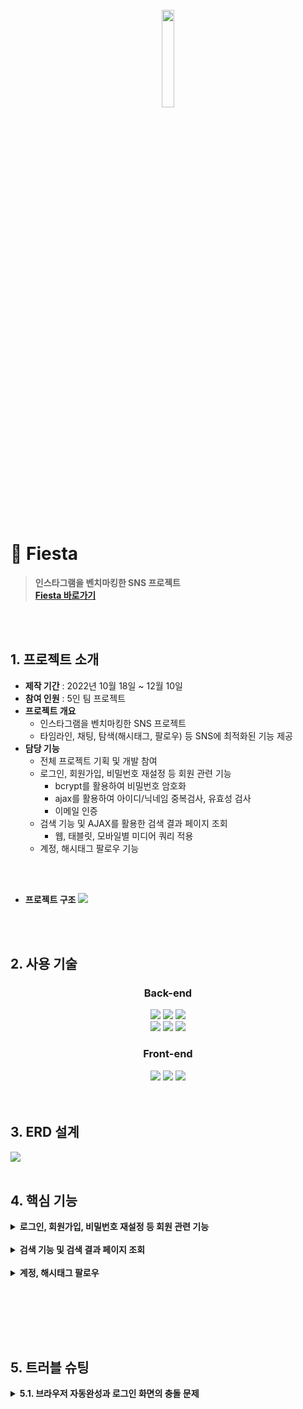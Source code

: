 <!-- ![header](https://capsule-render.vercel.app/api?type=Waving&color=timeGradient&height=250&section=header&text=Fiesta&fontSize=60&animation=twinkling&fontColor=ffffff&fontAlign=80) -->



<!--<p>"일상을 축제로 만드는 소셜 미디어"<br></p>-->

<br>

<div align="center">
<img src="https://user-images.githubusercontent.com/110653573/222792284-7e729513-31e9-47ae-a644-ddfd4860a845.png" width="20%" />
</div>

<br>
<br>

# :pushpin: Fiesta
>**인스타그램을 벤치마킹한 SNS 프로젝트**<br>
>**[Fiesta 바로가기](http://146.56.188.235:8080/)**

</br>
</br>

## 1. 프로젝트 소개
- **제작 기간** : 2022년 10월 18일 ~ 12월 10일
- **참여 인원** : 5인 팀 프로젝트
- **프로젝트 개요**
  - 인스타그램을 벤치마킹한 SNS 프로젝트
  - 타임라인, 채팅, 탐색(해시태그, 팔로우) 등 SNS에 최적화된 기능 제공
- **담당 기능**
  - 전체 프로젝트 기획 및 개발 참여
  - 로그인, 회원가입, 비밀번호 재설정 등 회원 관련 기능
    - bcrypt를 활용하여 비밀번호 암호화
    - ajax를 활용하여 아이디/닉네임 중복검사, 유효성 검사
    - 이메일 인증
  - 검색 기능 및 AJAX를 활용한 검색 결과 페이지 조회
    - 웹, 태블릿, 모바일별 미디어 쿼리 적용
  - 계정, 해시태그 팔로우 기능


<br>
<br>

- **프로젝트 구조**
![](https://user-images.githubusercontent.com/110653573/221127291-cec3ff02-76a7-4de3-a5e0-59ac00119050.png)

<br>
<br>

## 2. 사용 기술
<div align="center">
  
### **Back-end**
<img src="https://img.shields.io/badge/Java 11-007396?style=for-the-badge&logo=java&logoColor=white"> 
  <img src="https://img.shields.io/badge/Spring 5.3.14-6DB33F?style=for-the-badge&logo=spring&logoColor=white">
  <img src="https://img.shields.io/badge/Oracle 21C-F80000?style=for-the-badge&logo=oracle&logoColor=white">
  <br>
  <img src="https://img.shields.io/badge/Apache Tomcat 9.0-F8DC75?style=for-the-badge&logo=apachetomcat&logoColor=white">
    <img src="https://img.shields.io/badge/Apache Maven-C71A36?style=for-the-badge&logo=ApacheMaven&logoColor=white">
    <img src="https://img.shields.io/badge/Spring Sequrity-6DB33F?style=for-the-badge&logo=SpringSecurity&logoColor=white">

### **Front-end**
  <img src="https://img.shields.io/badge/html5-E34F26?style=for-the-badge&logo=html5&logoColor=white"> 
  <img src="https://img.shields.io/badge/css-1572B6?style=for-the-badge&logo=css3&logoColor=white"> 
  <img src="https://img.shields.io/badge/javascript-F7DF1E?style=for-the-badge&logo=javascript&logoColor=black"> 

</div>

<br>
<br>

## 3. ERD 설계

<img src="/SNS 프로젝트.png">


<br>
<br>

## 4. 핵심 기능


<details>
<summary><b>로그인, 회원가입, 비밀번호 재설정 등 회원 관련 기능</b></summary>
<div markdown="1">
  
![](https://user-images.githubusercontent.com/110653573/224913433-c3fa8065-3d46-4c70-80b3-54e4059557df.png)
  
  - bcrypt를 활용하여 비밀번호 암호화
  - ajax를 활용하여 아이디/닉네임 중복검사, 유효성 검사
  - 이메일 인증
  
  [▶ Controller](https://github.com/luejenie/Fiesta/blob/main/Fiesta/src/main/java/edu/kh/fiesta/member/controller/MemberController.java) <br>
  [▶ Service](https://github.com/luejenie/Fiesta/blob/main/Fiesta/src/main/java/edu/kh/fiesta/member/model/service/MemberServiceImpl.java) <br>
  [▶ DAO](https://github.com/luejenie/Fiesta/blob/main/Fiesta/src/main/java/edu/kh/fiesta/member/model/dao/MemberDAO.java) <br>
  
  
  <br>
  
  ---

</div>
</details>

<br>

<details>
<summary><b>검색 기능 및 검색 결과 페이지 조회</b></summary>
<div markdown="1">

 ![](https://user-images.githubusercontent.com/110653573/224917925-53c17246-4c3b-41da-8cd3-ac710cbfb760.png)
 
 <br>
 
  - AJAX를 활용하여 검색 기능, 검색 결과 페이지 구현
  - 관련 계정, 인기 게시글, 최근 게시글 조회
  
  [▶ Controller](https://github.com/luejenie/Fiesta/blob/main/Fiesta/src/main/java/edu/kh/fiesta/search/controller/SearchController.java) <br>
  [▶ Service](https://github.com/luejenie/Fiesta/blob/main/Fiesta/src/main/java/edu/kh/fiesta/search/model/service/SearchServiceImpl.java) <br>
  [▶ DAO](https://github.com/luejenie/Fiesta/blob/main/Fiesta/src/main/java/edu/kh/fiesta/search/model/dao/SearchDAO.java) <br>
  
  
  <br>
  
  ---

</div>
</details>

<br>

<details>
<summary><b>계정, 해시태그 팔로우</b></summary>
<div markdown="1">

![](https://user-images.githubusercontent.com/110653573/224918401-456eecd9-6223-4fc1-a1c2-28babb227f12.png)
  
  - AJAX를 활용하여 실시간 팔로우, 언팔로우 가능
  
  [▶ Controller](https://github.com/luejenie/Fiesta/blob/main/Fiesta/src/main/java/edu/kh/fiesta/follow/controller/FollowController.java) <br>
  [▶ Service](https://github.com/luejenie/Fiesta/blob/main/Fiesta/src/main/java/edu/kh/fiesta/follow/model/service/FollowServiceImpl.java) <br>
  [▶ DAO](https://github.com/luejenie/Fiesta/blob/main/Fiesta/src/main/java/edu/kh/fiesta/follow/model/dao/FollowDAO.java) <br>
  
  
  <br>
  
  ---

</div>
</details>

</br></br>


</br></br>

## 5. 트러블 슈팅

<details>
<summary><b>5.1. 브라우저 자동완성과 로그인 화면의 충돌 문제</b></summary>
<div markdown="1">

<br>
  
  **문제 상황**
  - 아이디, 비밀번호에 focus가 적용되면 label이 위로 올라가게 만들었으나, 자동완성에 적용이 되지 않았다.
  - 브라우저 자동완성으로 인해 자동완성된 아이디/비밀번호 값과 label이 겹쳐 보이는 문제 발생했다.
 
 <br>
 
 ![](https://user-images.githubusercontent.com/110653573/224921351-27af883a-dfab-4f06-856d-ec3d02857a01.png)

<br>

  **여러 방법을 써봤으나 해결되지 않았다.**
  1) 브라우저 자동완성을 끌 수 없음.
  2) autofocus를 이용했으나 아이디 또는 비밀번호 중 하나에만 적용되었다. (jsp에 직접)
  3) setTimeout()을 통해 시간 간격을 두고 아이디, 비밀번호에 focus()를 적용해 봤으나 해결되지 않음.
  4) 클릭 이벤트가 발생하면 적용되는 것을 확인하고 body에 클릭 이벤트를 적용해 보았으나 해결되지 않음.
  
<br>
  
  **해결 방법**
  - **readonly**를 사용하여 해결하였다.
  - 자동완성이 아이디, 비밀번호에 보이지 않도록 만들었다.
  - (jsp) 아이디, 비밀번호에 readonly를 적용하였다.
  - (js) 로드될 때, 아이디의 readonly 속성을 지우고, 아무 숫자나 썼다가 지운 다음, 포커스를 맞추게 하였다.
  - (js) 비밀번호에 포커스가 가면 비밀번호의 readonly가 제거되는 방법을 사용하였다.
  -  ※ 아이디, 비밀번호를 로드와 동시에 readonly를 제거하면 기존의 문제가 발생
  
<br>
  
**jsp**
  
```jsp
<div class="login-area">
  <input type="text" name="memberEmail"  id="memberEmail" value="" 
      maxlength="50" autocomplete="off" required readonly> 
  <label for="memberEmail">이메일</label>
</div>


<div class="login-area">
  <input type="password" name="memberPw" id="memberPw" value="" 
      maxlength="30" required readonly>           
  <label for="memberPw">비밀번호</label>
</div>

```

<br>
  
**js**
  
```javascript
document.addEventListener("DOMContentLoaded", function(){
    memberEmail.removeAttribute("readonly");
    memberEmail.value = "123";
    memberEmail.value = "";
    memberEmail.focus();
})


memberPw.addEventListener("focus", function(){
    memberPw.removeAttribute("readonly");
})
```

<br> 
  
**해결 화면** <br>
![](https://user-images.githubusercontent.com/110653573/224922778-67408077-439b-4b90-9a74-5f7eb4f7b979.png)


</div>
</details>


<!--

</br>

## 6. 그 외 트러블 슈팅

[추천 멤버 선정 기준 수정](https://github.com/FiestaUpdate/Fiesta/blob/main/troubleshooting/%EC%B6%94%EC%B2%9C%20%EB%A9%A4%EB%B2%84%20%EC%84%A0%EC%A0%95%20%EA%B8%B0%EC%A4%80.md)

</br>

## 6. 회고 / 느낀점
>프로젝트 개발 회고 글:


-->
